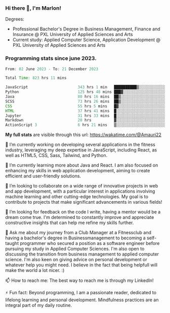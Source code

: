 
### Hi there 👋, I'm Marlon!

Degrees: 
- Professional Bachelor's Degree in Business Management, Finance and Insurance @ PXL University of Applied Sciences and Arts
- Current study: Applied Computer Science, Application Development @ PXL University of Applied Sciences and Arts

### Programming stats since june 2023.
<!--START_SECTION:waka-->

```java
From: 02 June 2023 - To: 21 December 2023

Total Time: 823 hrs 11 mins

JavaScript                      343 hrs 1 min   ██████████▒░░░░░░░░░░░░░░   41.55 %
Python                          125 hrs 48 mins ███▓░░░░░░░░░░░░░░░░░░░░░   15.24 %
Java                            80 hrs 16 mins  ██▒░░░░░░░░░░░░░░░░░░░░░░   09.72 %
SCSS                            73 hrs 26 mins  ██▒░░░░░░░░░░░░░░░░░░░░░░   08.90 %
CSS                             55 hrs 5 mins   █▓░░░░░░░░░░░░░░░░░░░░░░░   06.67 %
HTML                            37 hrs 41 mins  █░░░░░░░░░░░░░░░░░░░░░░░░   04.57 %
Jupyter                         31 hrs 33 mins  █░░░░░░░░░░░░░░░░░░░░░░░░   03.82 %
Markdown                        20 hrs          ▓░░░░░░░░░░░░░░░░░░░░░░░░   02.42 %
ActionScript 3                  6 hrs 21 mins   ▒░░░░░░░░░░░░░░░░░░░░░░░░   00.77 %
```

<!--END_SECTION:waka-->
**My full stats** are visible through this url: https://wakatime.com/@Amauri22



🔭 I’m currently working on developing several applications in the fitness industry, leveraging my deep expertise in JavaScript, including React, as well as HTML5, CSS, Sass, Tailwind, and Python.

🌱 I’m currently learning more about Java and React. I am also focused on enhancing my skills in web application development, aiming to create efficient and user-friendly solutions.

👯 I’m looking to collaborate on a wide range of innovative projects in web and app development, with a particular interest in applications involving machine learning and other cutting-edge technologies. My goal is to contribute to projects that make significant advancements in various fields!

🤔 I’m looking for feedback on the code I write, having a mentor would be a dream come true. I'm determined to constantly improve and appreciate constructive insights that can help me refine my skills further.

💬 Ask me about my journey from a Club Manager at a Fitnessclub and having a bachelor's degree in Businessmanagement to becoming a self-taught programmer who secured a position as a software engineer before pursuing my study in Applied Computer Sciences. I'm also open to discussing the transition from business management to applied computer science. I'm also keen on giving advice on personal development or whatever help you might need. I believe in the fact that being helpfull will make the world a lot nicer. :)

📫 How to reach me: The best way to reach me is through my LinkedIn!

⚡ Fun fact: Beyond programming, I am a passionate reader, dedicated to lifelong learning and personal development. Mindfulness practices are an integral part of my daily routine.


